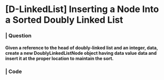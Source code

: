# [D-LinkedList] Inserting a Node Into a Sorted Doubly Linked List

### | Question

#### Given a reference to the head of doubly-linked list and an integer, data, create a new DoublyLinkedListNode object having data value data and insert it at the proper location to maintain the sort. 

### | Code

